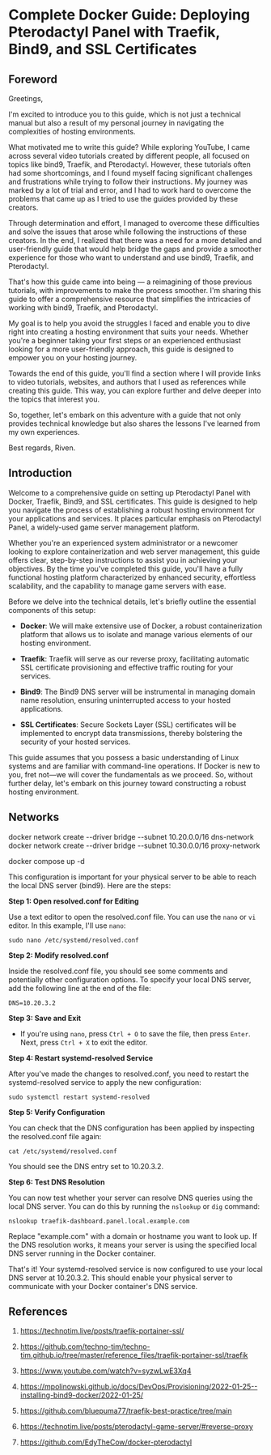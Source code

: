 # **Complete Docker Guide: Deploying Pterodactyl Panel with Traefik, Bind9, and SSL Certificates**

## **Foreword**

Greetings,

I'm excited to introduce you to this guide, which is not just a technical manual but also a result of my personal journey in navigating the complexities of hosting environments.

What motivated me to write this guide? While exploring YouTube, I came across several video tutorials created by different people, all focused on topics like bind9, Traefik, and Pterodactyl. However, these tutorials often had some shortcomings, and I found myself facing significant challenges and frustrations while trying to follow their instructions. My journey was marked by a lot of trial and error, and I had to work hard to overcome the problems that came up as I tried to use the guides provided by these creators.

Through determination and effort, I managed to overcome these difficulties and solve the issues that arose while following the instructions of these creators. In the end, I realized that there was a need for a more detailed and user-friendly guide that would help bridge the gaps and provide a smoother experience for those who want to understand and use bind9, Traefik, and Pterodactyl.

That's how this guide came into being — a reimagining of those previous tutorials, with improvements to make the process smoother. I'm sharing this guide to offer a comprehensive resource that simplifies the intricacies of working with bind9, Traefik, and Pterodactyl.

My goal is to help you avoid the struggles I faced and enable you to dive right into creating a hosting environment that suits your needs. Whether you're a beginner taking your first steps or an experienced enthusiast looking for a more user-friendly approach, this guide is designed to empower you on your hosting journey.

Towards the end of this guide, you'll find a section where I will provide links to video tutorials, websites, and authors that I used as references while creating this guide. This way, you can explore further and delve deeper into the topics that interest you.

So, together, let's embark on this adventure with a guide that not only provides technical knowledge but also shares the lessons I've learned from my own experiences.

Best regards, Riven.

## **Introduction**

Welcome to a comprehensive guide on setting up Pterodactyl Panel with Docker, Traefik, Bind9, and SSL certificates. This guide is designed to help you navigate the process of establishing a robust hosting environment for your applications and services. It places particular emphasis on Pterodactyl Panel, a widely-used game server management platform.

Whether you're an experienced system administrator or a newcomer looking to explore containerization and web server management, this guide offers clear, step-by-step instructions to assist you in achieving your objectives. By the time you've completed this guide, you'll have a fully functional hosting platform characterized by enhanced security, effortless scalability, and the capability to manage game servers with ease.

Before we delve into the technical details, let's briefly outline the essential components of this setup:

- **Docker**: We will make extensive use of Docker, a robust containerization platform that allows us to isolate and manage various elements of our hosting environment.

- **Traefik**: Traefik will serve as our reverse proxy, facilitating automatic SSL certificate provisioning and effective traffic routing for your services.

- **Bind9**: The Bind9 DNS server will be instrumental in managing domain name resolution, ensuring uninterrupted access to your hosted applications.

- **SSL Certificates**: Secure Sockets Layer (SSL) certificates will be implemented to encrypt data transmissions, thereby bolstering the security of your hosted services.

This guide assumes that you possess a basic understanding of Linux systems and are familiar with command-line operations. If Docker is new to you, fret not—we will cover the fundamentals as we proceed. So, without further delay, let's embark on this journey toward constructing a robust hosting environment.


## **Networks**

docker network create --driver bridge --subnet 10.20.0.0/16 dns-network
docker network create --driver bridge --subnet 10.30.0.0/16 proxy-network

docker compose up -d


This configuration is important for your physical server to be able to reach the local DNS server (bind9). Here are the steps:

**Step 1: Open resolved.conf for Editing**

Use a text editor to open the resolved.conf file. You can use the `nano` or `vi` editor. In this example, I'll use `nano`:

```shell
sudo nano /etc/systemd/resolved.conf
```

**Step 2: Modify resolved.conf**

Inside the resolved.conf file, you should see some comments and potentially other configuration options. To specify your local DNS server, add the following line at the end of the file:

```plaintext
DNS=10.20.3.2
```

**Step 3: Save and Exit**

- If you're using `nano`, press `Ctrl + O` to save the file, then press `Enter`. Next, press `Ctrl + X` to exit the editor.

**Step 4: Restart systemd-resolved Service**

After you've made the changes to resolved.conf, you need to restart the systemd-resolved service to apply the new configuration:

```shell
sudo systemctl restart systemd-resolved
```

**Step 5: Verify Configuration**

You can check that the DNS configuration has been applied by inspecting the resolved.conf file again:

```shell
cat /etc/systemd/resolved.conf
```

You should see the DNS entry set to 10.20.3.2.

**Step 6: Test DNS Resolution**

You can now test whether your server can resolve DNS queries using the local DNS server. You can do this by running the `nslookup` or `dig` command:

```shell
nslookup traefik-dashboard.panel.local.example.com
```

Replace "example.com" with a domain or hostname you want to look up. If the DNS resolution works, it means your server is using the specified local DNS server running in the Docker container.

That's it! Your systemd-resolved service is now configured to use your local DNS server at 10.20.3.2. This should enable your physical server to communicate with your Docker container's DNS service.




## **References**

1. https://technotim.live/posts/traefik-portainer-ssl/
2. https://github.com/techno-tim/techno-tim.github.io/tree/master/reference_files/traefik-portainer-ssl/traefik
3. https://www.youtube.com/watch?v=syzwLwE3Xq4
4. https://mpolinowski.github.io/docs/DevOps/Provisioning/2022-01-25--installing-bind9-docker/2022-01-25/
5. https://github.com/bluepuma77/traefik-best-practice/tree/main

6. https://technotim.live/posts/pterodactyl-game-server/#reverse-proxy
7. https://github.com/EdyTheCow/docker-pterodactyl